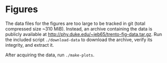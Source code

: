 # Figures

The data files for the figures are too large to be tracked in git (total compressed size ~310 MiB).
Instead, an archive containing the data is publicly available at http://phy.duke.edu/~jeb65/trento-fig-data.tar.gz.
Run the included script `./download-data` to download the archive, verify its integrity, and extract it.

After acquiring the data, run `./make-plots`.
